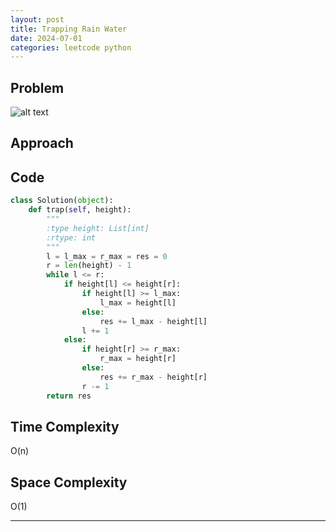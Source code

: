 ```yaml
---
layout: post
title: Trapping Rain Water
date: 2024-07-01
categories: leetcode python
---
```


## Problem
![alt text](/blog/public/img/TrappingRainWater.png)

## Approach


## Code
```python
class Solution(object):
    def trap(self, height):
        """
        :type height: List[int]
        :rtype: int
        """
        l = l_max = r_max = res = 0
        r = len(height) - 1
        while l <= r:
            if height[l] <= height[r]:
                if height[l] >= l_max:
                    l_max = height[l]
                else:
                    res += l_max - height[l]
                l += 1
            else:
                if height[r] >= r_max:
                    r_max = height[r]
                else:
                    res += r_max - height[r]
                r -= 1
        return res
```
## Time Complexity
O(n)
> 
## Space Complexity
O(1)
> 

---